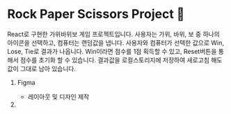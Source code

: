 <h1>Rock Paper Scissors Project 🤖</h1>

React로 구현한 가위바위보 게임 프로젝트입니다. 사용자는 가위, 바위, 보 중 하나의 아이콘을 선택하고, 컴퓨터는 랜덤값을 냅니다. 사용자와 컴퓨터가 선택한 값으로 Win, Lose, Tie로 결과가 나옵니다. Win이라면 점수를 1점 획득할 수 있고, Reset버튼을 통해서 점수를 초기화 할 수 있습니다. 결과값을 로컬스토리지에 저장하여 새로고침 해도 값이 그대로 남아 있습니다.

1. Figma
   - 레이아웃 및 디자인 제작

2. 
